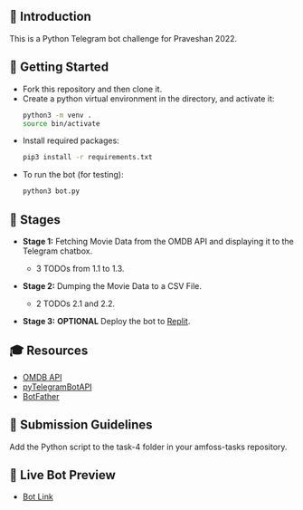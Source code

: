 ## 📌 Introduction
This is a Python Telegram bot challenge for Praveshan 2022.

## 🏃‍ Getting Started
- Fork this repository and then clone it.
- Create a python virtual environment in the directory, and activate it:
  ```sh
  python3 -m venv .
  source bin/activate
  ```
- Install required packages:
  ```sh
  pip3 install -r requirements.txt
  ```
- To run the bot (for testing):
  ```sh
  python3 bot.py
  ```

## 🧱 Stages
   - **Stage 1:** Fetching Movie Data from the OMDB API and displaying it to the Telegram chatbox.
   
      - 3 TODOs from 1.1 to 1.3. 
  
  - **Stage 2:** Dumping the Movie Data to a CSV File.

      - 2 TODOs 2.1 and 2.2.

  - **Stage 3:** **OPTIONAL** Deploy the bot to [Replit](https://replit.com/).

## 🎓 Resources
- [OMDB API](https://www.omdbapi.com/)
- [pyTelegramBotAPI](https://pypi.org/project/pyTelegramBotAPI/0.3.0/)
- [BotFather](https://medium.com/shibinco/create-a-telegram-bot-using-botfather-and-get-the-api-token-900ba00e0f39)

## 📝 Submission Guidelines
Add the Python script to the task-4 folder in your amfoss-tasks repository.


## 👀 Live Bot Preview
- [Bot Link](https://t.me/OMDBTESTbot)
